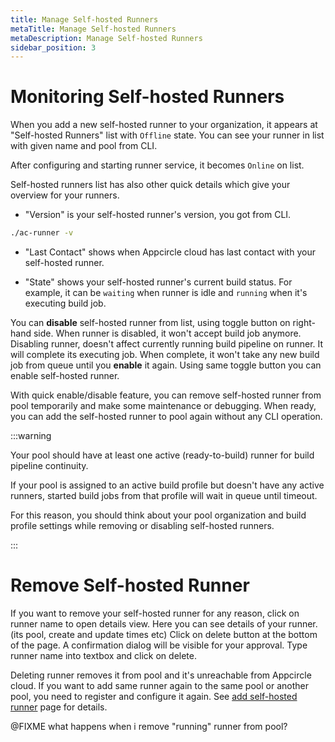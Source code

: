 ```yaml
---
title: Manage Self-hosted Runners
metaTitle: Manage Self-hosted Runners
metaDescription: Manage Self-hosted Runners
sidebar_position: 3
---
```


# Monitoring Self-hosted Runners

When you add a new self-hosted runner to your organization, it appears at "Self-hosted Runners" list with `Offline` state. You can see your runner in list with given name and pool from CLI.

After configuring and starting runner service, it becomes `Online` on list.

Self-hosted runners list has also other quick details which give your overview for your runners.

- "Version" is your self-hosted runner's version, you got from CLI.

```bash
./ac-runner -v
```

- "Last Contact" shows when Appcircle cloud has last contact with your self-hosted runner.

- "State" shows your self-hosted runner's current build status. For example, it can be `waiting` when runner is idle and `running` when it's executing build job.

You can **disable** self-hosted runner from list, using toggle button on right-hand side. When runner is disabled, it won't accept build job anymore. Disabling runner, doesn't affect currently running build pipeline on runner. It will complete its executing job. When complete, it won't take any new build job from queue until you **enable** it again. Using same toggle button you can enable self-hosted runner.

With quick enable/disable feature, you can remove self-hosted runner from pool temporarily and make some maintenance or debugging. When ready, you can add the self-hosted runner to pool again without any CLI operation.

:::warning

Your pool should have at least one active (ready-to-build) runner for build pipeline continuity.

If your pool is assigned to an active build profile but doesn't have any active runners, started build jobs from that profile will wait in queue until timeout.

For this reason, you should think about your pool organization and build profile settings while removing or disabling self-hosted runners.

:::

# Remove Self-hosted Runner

If you want to remove your self-hosted runner for any reason, click on runner name to open details view. Here you can see details of your runner. (its pool, create and update times etc) Click on delete button at the bottom of the page. A confirmation dialog will be visible for your approval. Type runner name into textbox and click on delete.

Deleting runner removes it from pool and it's unreachable from Appcircle cloud. If you want to add same runner again to the same pool or another pool, you need to register and configure it again. See [add self-hosted runner](https://docs.appcircle.io/self-hosted-runner/installation) page for details.

@FIXME what happens when i remove "running" runner from pool?
